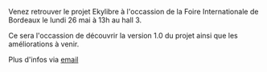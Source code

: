 Venez retrouver le projet Ekylibre à l'occassion de la Foire Internationale de Bordeaux le lundi 26 mai à 13h au hall 3.

Ce sera l'occassion de découvrir la version 1.0 du projet ainsi que les améliorations à venir.

Plus d'infos via [email](mailto:contact@ekylibre.org)